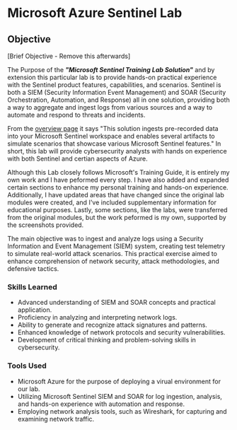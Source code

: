 # Microsoft Azure Sentinel Lab

## Objective
[Brief Objective - Remove this afterwards]

The Purpose of the ***"Microsoft Sentinel Training Lab Solution"*** and by extension this particular lab is to provide hands-on practical experience with the Sentinel product features, capabilities, and scenarios. Sentinel is both a SIEM (Security Information Event Management) and SOAR (Security Orchestration, Automation, and Response) all in one solution, providing both a way to aggregate and ingest logs from various sources and a way to automate and respond to threats and incidents. 

From the [overview page](https://portal.azure.com/#create/azuresentinel.azure-sentinel-solution-azuretraininglab) it says "This solution ingests pre-recorded data into your Microsoft Sentinel workspace and enables several artifacts to simulate scenarios that showcase various Microsoft Sentinel features." In short, this lab will provide cybersecurity analysts with hands on experience with both Sentinel and certian aspects of Azure.

Although this Lab closely follows Microsoft's Training Guide, it is entirely my own work and I have peformed every step. I have also added and expanded certain sections to enhance my personal training and hands-on experience. Additionally, I have updated areas that have changed since the original lab modules were created, and I've included supplementary information for educational purposes. Lastly, some sections, like the labs, were transferred from the original modules, but the work peformed is my own, supported by the screenshots provided.

The main objective was to ingest and analyze logs using a Security Information and Event Management (SIEM) system, creating test telemetry to simulate real-world attack scenarios. This practical exercise aimed to enhance comprehension of network security, attack methodologies, and defensive tactics.

### Skills Learned

- Advanced understanding of SIEM and SOAR concepts and practical application.
- Proficiency in analyzing and interpreting network logs.
- Ability to generate and recognize attack signatures and patterns.
- Enhanced knowledge of network protocols and security vulnerabilities.
- Development of critical thinking and problem-solving skills in cybersecurity.

### Tools Used

- Microsoft Azure for the purpose of deploying a virual environment for our lab.
- Utilizing Microsoft Sentinel SIEM and SOAR for log ingestion, analysis, and hands-on experience with automation and response.
- Employing network analysis tools, such as Wireshark, for capturing and examining network traffic.

